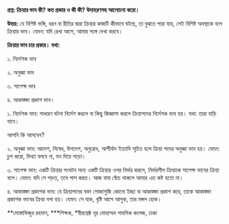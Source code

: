 **প্রশ্ন: ক্রিয়ার ভাব কী? কত প্রকার ও কী কী? উদাহরণসহ আলোচনা করো।**

**উত্তর:** যে বিশিষ্ট ভঙ্গি, ধরন বা রীতির দ্বারা ক্রিয়ার কাজটি কীভাবে ঘটছে, তা বুঝতে পারা যায়, সেই বিশিষ্ট অবস্থাকে বলে ক্রিয়ার ভাব। যেমন: যদি রেখা আসে, আমার সঙ্গে দেখা করবে।

**ক্রিয়ার ভাব চার প্রকার। যথা:**

১. নির্দেশক ভাব

২. অনুজ্ঞা ভাব

৩. সাপেক্ষ ভাব

৪. আকাঙ্ক্ষা প্রকাশ ভাব।

১. নির্দেশক ভাব: সাধারণ ঘটনা নির্দেশ করলে বা কিছু জিজ্ঞাসা করলে ক্রিয়াপদের নির্দেশক ভাব হয়। যথা: তারা বাড়ি যাবে।

আপনি কি আসবেন?

২. অনুজ্ঞা ভাব: আদেশ, নিষেধ, উপদেশ, অনুরোধ, আশীর্বাদ ইত্যাদি সূচিত হলে ক্রিয়া পদের অনুজ্ঞা ভাব হয়। যেমন: চুপ করো, মিথ্যা বলবে না, মন দিয়ে পড়ো।

৩. সাপেক্ষ ভাব: একটি ক্রিয়ার সংঘটন অন্য একটি ক্রিয়ার ওপর নির্ভর করলে, নির্ভরশীল ক্রিয়াকে সাপেক্ষ ভাবের ক্রিয়া বলে। যেমন: যদি সে পড়ত, তবে পাস করত। আজ বাবা বেঁচে থাকলে আমার এত কষ্ট হতো না।

৪. আকাঙ্ক্ষা প্রকাশক ভাব: যে ক্রিয়াপদের বক্তা সোজাসুজি কোনো ইচ্ছা বা আকাঙ্ক্ষা প্রকাশ করে, তাকে আকাঙ্ক্ষা প্রকাশক ভাবের ক্রিয়া বলা হয়। যেমন: সে যাক, বৃষ্টি আসে আসুক, তার মঙ্গল হোক।

**মোস্তাফিজুর রহমান, ***শিক্ষক, *বীরশ্রেষ্ঠ নূর মোহাম্মদ পাবলিক কলেজ, ঢাকা

